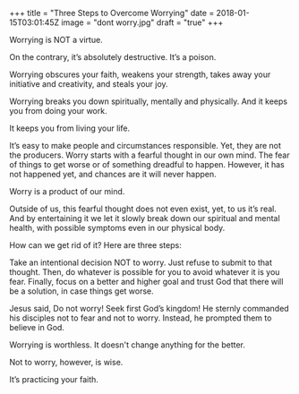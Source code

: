 +++
title = "Three Steps to Overcome Worrying"
date = 2018-01-15T03:01:45Z
image = "dont worry.jpg"
draft = "true"
+++

Worrying is NOT a virtue.

On the contrary, it’s absolutely destructive. It’s a poison.

Worrying obscures your faith, weakens your strength, takes away your initiative and creativity, and steals your joy. 

Worrying breaks you down spiritually, mentally and physically. And it keeps you from doing your work. 

It keeps you from living your life.

It’s easy to make people and circumstances responsible. Yet, they are not the producers. Worry starts with a fearful thought in our own mind. The fear of things to get worse or of something dreadful to happen. However, it has not happened yet, and chances are it will never happen.

Worry is a product of our mind.

Outside of us, this fearful thought does not even exist, yet, to us it’s real. And by entertaining it we let it slowly break down our spiritual and mental health, with possible symptoms even in our physical body.

How can we get rid of it? Here are three steps:

Take an intentional decision NOT to worry. Just refuse to submit to that thought.
Then, do whatever is possible for you to avoid whatever it is you fear.
Finally, focus on a better and higher goal and trust God that there will be a solution, in case things get worse.

Jesus said, Do not worry! Seek first God’s kingdom! He sternly commanded his disciples not to fear and not to worry. Instead, he prompted them to believe in God. 

Worrying is worthless. It doesn't change anything for the better. 

Not to worry, however, is wise. 

It’s practicing your faith.